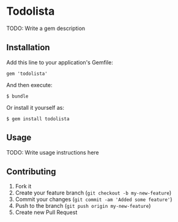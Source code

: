 # Todolista

TODO: Write a gem description

## Installation

Add this line to your application's Gemfile:

    gem 'todolista'

And then execute:

    $ bundle

Or install it yourself as:

    $ gem install todolista

## Usage

TODO: Write usage instructions here

## Contributing

1. Fork it
2. Create your feature branch (`git checkout -b my-new-feature`)
3. Commit your changes (`git commit -am 'Added some feature'`)
4. Push to the branch (`git push origin my-new-feature`)
5. Create new Pull Request
